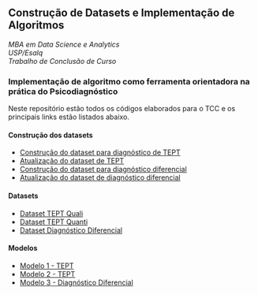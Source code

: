 ## Construção de Datasets e Implementação de Algoritmos

_MBA em Data Science e Analytics <br>
USP/Esalq <br>
Trabalho de Conclusão de Curso <br>_

### Implementação de algoritmo como ferramenta orientadora na prática do Psicodiagnóstico
Neste repositório estão todos os códigos elaborados para o TCC e os principais links estão listados abaixo.
<br>

#### Construção dos datasets
* [Construção do dataset para diagnóstico de TEPT](https://github.com/daisyvgs/mba-tcc/blob/main/TEPT%20Constru%C3%A7%C3%A3o%20do%20Dataset.ipynb)
* [Atualização do dataset de TEPT](https://github.com/daisyvgs/mba-tcc/blob/main/TEPT%20-%20Datasets%20atualizados.ipynb)
* [Construção do dataset para diagnóstico diferencial](https://github.com/daisyvgs/mba-tcc/blob/main/Constru%C3%A7%C3%A3o%20do%20segundo%20dataset%20-%20Diagn%C3%B3stico%20diferencial.ipynb)
* [Atualização do dataset de diagnóstico diferencial](https://github.com/daisyvgs/mba-tcc/blob/main/DD%20-%20Dataset%20atualizado.ipynb)

#### Datasets
* [Dataset TEPT Quali](https://github.com/daisyvgs/mba-tcc/blob/main/Datasets/tept.csv)
* [Dataset TEPT Quanti](https://github.com/daisyvgs/mba-tcc/blob/main/Datasets/tept_2.csv)
* [Dataset Diagnóstico Diferencial](https://github.com/daisyvgs/mba-tcc/blob/main/Datasets/amostra_dd.csv)

#### Modelos
* [Modelo 1 - TEPT](https://github.com/daisyvgs/mba-tcc/blob/main/Modelo%201.ipynb)
* [Modelo 2 - TEPT](https://github.com/daisyvgs/mba-tcc/blob/main/Modelo%202.ipynb)
* [Modelo 3 - Diagnóstico Diferencial](https://github.com/daisyvgs/mba-tcc/blob/main/Modelo%203.ipynb)
